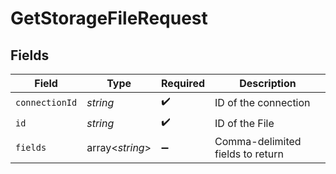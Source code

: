 # GetStorageFileRequest


## Fields

| Field                            | Type                             | Required                         | Description                      |
| -------------------------------- | -------------------------------- | -------------------------------- | -------------------------------- |
| `connectionId`                   | *string*                         | :heavy_check_mark:               | ID of the connection             |
| `id`                             | *string*                         | :heavy_check_mark:               | ID of the File                   |
| `fields`                         | array<*string*>                  | :heavy_minus_sign:               | Comma-delimited fields to return |